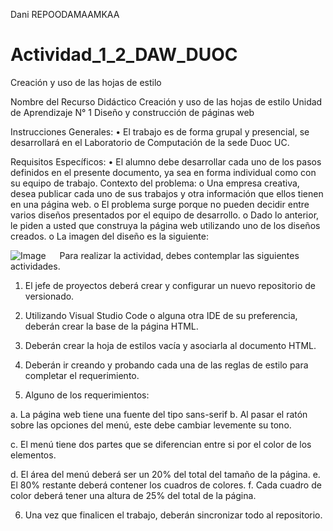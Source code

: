 Dani REPOODAMAAMKAA
# Actividad_1_2_DAW_DUOC
Creación y uso de las hojas de estilo

Nombre del Recurso Didáctico	Creación y uso de las hojas de estilo
Unidad de Aprendizaje N° 1	Diseño y construcción de páginas web

Instrucciones Generales:
•	El trabajo es de forma grupal y presencial, se desarrollará en el Laboratorio de Computación de la sede Duoc UC.

Requisitos Específicos:
•	El alumno debe desarrollar cada uno de los pasos definidos en el presente documento, ya sea en forma individual como con su equipo de trabajo.
Contexto del problema:
o	Una empresa creativa, desea publicar cada uno de sus trabajos y otra información que ellos tienen en una página web.
o	El problema surge porque no pueden decidir entre varios diseños presentados por el equipo de desarrollo.
o	Dado lo anterior, le piden a usted que construya la página web utilizando uno de los diseños creados.
o	La imagen del diseño es la siguiente:
 
 ![Image](https://i.imgur.com/hLk9jIv.png)
 
Para realizar la actividad, debes contemplar las siguientes actividades.
1.	El jefe de proyectos deberá crear y configurar un nuevo repositorio de versionado.

2.	Utilizando Visual Studio Code o alguna otra IDE de su preferencia, deberán crear la base de la página HTML.

3.	Deberán crear la hoja de estilos vacía y asociarla al documento HTML.

4.	Deberán ir creando y probando cada una de las reglas de estilo para completar el requerimiento.

5.	Alguno de los requerimientos:

a.	La página web tiene una fuente del tipo sans-serif
b.	Al pasar el ratón sobre las opciones del menú, este debe cambiar levemente su tono.
   

c.	El menú tiene dos partes que se diferencian entre si por el color de los elementos.
 

d.	El área del menú deberá ser un 20% del total del tamaño de la página.
e.	El 80% restante deberá contener los cuadros de colores.
f.	Cada cuadro de color deberá tener una altura de 25% del total de la página.

6.	Una vez que finalicen el trabajo, deberán sincronizar todo al repositorio.

